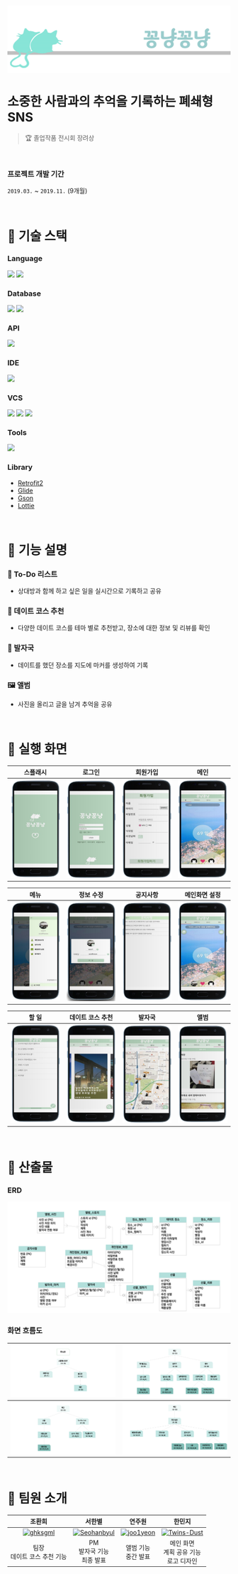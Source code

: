 ![꽁냥꽁냥](README_asset/logo.png)

# 소중한 사람과의 추억을 기록하는 폐쇄형 SNS

> 🏆 졸업작품 전시회 장려상

<br>

### 프로젝트 개발 기간

`2019.03.` ~ `2019.11.` (9개월)

<br>

# 📌 기술 스택

### Language

<div>
    <img src="https://img.shields.io/badge/Java-007396?style=for-the-badge&logo=java&logoColor=white" />
    <img src="https://img.shields.io/badge/php-777BB4?style=for-the-badge&logo=php&logoColor=white" />
</div>

### Database

<div>
    <img src="https://img.shields.io/badge/SQLite-003B57?style=for-the-badge&logo=sqlite&logoColor=white" />
    <img src="https://img.shields.io/badge/MySQL-4479A1?style=for-the-badge&logo=mysql&logoColor=white" />
</div>

### API

<div>
    <img src="https://img.shields.io/badge/googlemaps-4285F4?style=for-the-badge&logo=googlemaps&logoColor=white" />
</div>

### IDE

<div>
    <img src="https://img.shields.io/badge/Android Studio-3DDC84?style=for-the-badge&logo=androidstudio&logoColor=white" />
</div>

### VCS

<div>
    <img src="https://img.shields.io/badge/Git-F05032?style=for-the-badge&logo=Git&logoColor=white" />
    <img src="https://img.shields.io/badge/GitHub-181717?style=for-the-badge&logo=github&logoColor=white" />
    <img src="https://img.shields.io/badge/GitHub desktop-181717?style=for-the-badge&logo=github&logoColor=white" />
</div>

### Tools

<div>
    <img src="https://img.shields.io/badge/filezilla-BF0000?style=for-the-badge&logo=filezilla&logoColor=white" />
</div>

### Library

- [Retrofit2](https://github.com/square/retrofit)
- [Glide](https://github.com/bumptech/glide)
- [Gson](https://github.com/google/gson)
- [Lottie](https://lottiefiles.com)

<br>

# 📌 기능 설명

### 📝 To-Do 리스트

- 상대방과 함께 하고 싶은 일을 실시간으로 기록하고 공유

### 🔎 데이트 코스 추천

- 다양한 데이트 코스를 테마 별로 추천받고, 장소에 대한 정보 및 리뷰를 확인

### 🐾 발자국

- 데이트를 했던 장소를 지도에 마커를 생성하여 기록

### 🖼 앨범

- 사진을 올리고 글을 남겨 추억을 공유

<br>

# 📌 실행 화면

| 스플래시 | 로그인 | 회원가입 | 메인 |
| :---: | :---: | :---: | :---: |
| <img src="README_asset/화면/스플래시.png" width="400px"> | <img src="README_asset/화면/로그인.png" width="400px"> | <img src="README_asset/화면/회원가입.png" width="400px"> | <img src="README_asset/화면/메인.png" width="400px"> |

| 메뉴 | 정보 수정 | 공지사항 | 메인화면 설정 |
| :---: | :---: | :---: | :---: |
| <img src="README_asset/화면/마이페이지.png" width="400px"> | <img src="README_asset/화면/정보수정.png" width="400px"> | <img src="README_asset/화면/공지사항.png" width="400px"> | <img src="README_asset/화면/메인_설정.png" width="400px"> |

| 할 일 | 데이트 코스 추천 | 발자국 | 앨범 |
| :---: | :---: | :---: | :---: |
| <img src="README_asset/화면/할일.png" width="400px"> | <img src="README_asset/화면/데이트코스_추천.png" width="400px"> | <img src="README_asset/화면/발자국.png" width="400px"> | <img src="README_asset/화면/앨범.PNG" width="400px"> |

<br>

# 📌 산출물

### ERD

![ERD](README_asset/ERD.png)

### 화면 흐름도

| ![화면흐름도1](README_asset/화면흐름도1.png) | ![화면흐름도2](README_asset/화면흐름도2.png) |
| -------------------------------------------- | -------------------------------------------- |
| ![화면흐름도3](README_asset/화면흐름도3.png) | ![화면흐름도4](README_asset/화면흐름도4.png) |

<br>

# 📌 팀원 소개

|                                             조환희                                             |                                                서한별                                                |                                              연주원                                              |                                                한민지                                                |
| :--------------------------------------------------------------------------------------------: | :--------------------------------------------------------------------------------------------------: | :----------------------------------------------------------------------------------------------: | :--------------------------------------------------------------------------------------------------: |
| [![ghksgml](https://avatars.githubusercontent.com/u/50977139?v=4)](https://github.com/ghksgml) | [![Seohanbyul](https://avatars.githubusercontent.com/u/50897415?v=4)](https://github.com/Seohanbyul) | [![joo1yeon](https://avatars.githubusercontent.com/u/50977497?v=4)](https://github.com/joo1yeon) | [![Twins-Dust](https://avatars.githubusercontent.com/u/50979160?v=4)](https://github.com/Twins-Dust) |
|                               팀장<br>데이트 코스 추천 기능<br>                                |                                    PM<br>발자국 기능<br>최종 발표                                    |                                      앨범 기능<br>중간 발표                                      |                            메인 화면<br>계획 공유 기능<br>로고 디자인<br>                            |
